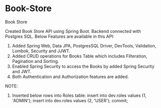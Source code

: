 # Book-Store
Book Store

Created Book Store API using Spring Boot.
Backend connected with Postgres SQL.
Below Features are available in this API:
  1. Added Spring Web, Data JPA, PostgresSQL Driver, DevTools, Validation, Lombok, Security and JJWT.
  2. Added CRUD operations for Books Table which includes Filteration, Pagination and Sorting.
  3. Enabled Spring Security to access the Books by added Spring Security and JWT.
  4. Both Authentication and Authorization features are added.

NOTE:
  1. Inserted below rows into Roles table:
        insert into dev.roles values (1, 'ADMIN');
        insert into dev.roles values (2, 'USER');
        commit;
     

